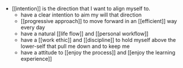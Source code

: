 - [[intention]] is the direction that I want to align myself to.
    - have a clear intention to aim my will that direction
    - [[progressive approach]] to move forward in an [[efficient]] way every day
    - have a natural [[life flow]] and [[personal workflow]]
    - have a [[work ethic]] and [[discipline]] to hold myself above the lower-self that pull me down and to keep me 
    - have a attitude to [[enjoy the process]] and [[enjoy the learning experience]]
